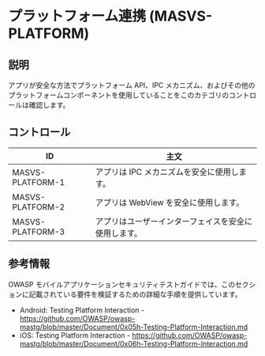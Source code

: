 # プラットフォーム連携 (MASVS-PLATFORM)

## 説明

アプリが安全な方法でプラットフォーム API、IPC メカニズム、およびその他のプラットフォームコンポーネントを使用していることをこのカテゴリのコントロールは確認します。

## コントロール

| ID | 主文 |
|----|-----------|
| MASVS-PLATFORM-1 | アプリは IPC メカニズムを安全に使用します。 |
| MASVS-PLATFORM-2 | アプリは WebView を安全に使用します。 |
| MASVS-PLATFORM-3 | アプリはユーザーインターフェイスを安全に使用します。 |

## 参考情報

OWASP モバイルアプリケーションセキュリティテストガイドでは、このセクションに記載されている要件を検証するための詳細な手順を提供しています。

- Android: Testing Platform Interaction - <https://github.com/OWASP/owasp-mastg/blob/master/Document/0x05h-Testing-Platform-Interaction.md>
- iOS: Testing Platform Interaction - <https://github.com/OWASP/owasp-mastg/blob/master/Document/0x06h-Testing-Platform-Interaction.md>
